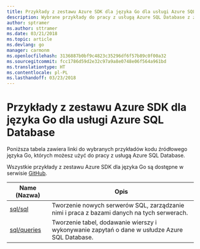 ```yaml
---
title: Przykłady z zestawu Azure SDK dla języka Go dla usługi Azure SQL Database
description: Wybrane przykłady do pracy z usługą Azure SQL Database z zestawu Azure SDK dla języka Go.
author: sptramer
ms.author: sttramer
ms.date: 03/21/2018
ms.topic: article
ms.devlang: go
manager: carmonm
ms.openlocfilehash: 3136887b0bf9c4823c35296df6f57b89c0f00a32
ms.sourcegitcommit: fcc1786d59d2e32c97a9a8e0748e06f564a961bd
ms.translationtype: HT
ms.contentlocale: pl-PL
ms.lasthandoff: 03/23/2018
---
```

# <a name="azure-sdk-for-go-samples-for-azure-sql-database"></a>Przykłady z zestawu Azure SDK dla języka Go dla usługi Azure SQL Database

Poniższa tabela zawiera linki do wybranych przykładów kodu źródłowego języka Go, których możesz użyć do pracy z usługą Azure SQL Database.

Wszystkie przykłady z zestawu Azure SDK dla języka Go są dostępne w serwisie [GitHub](https://github.com/Azure-Samples/azure-sdk-for-go-samples).

| Name (Nazwa) | Opis |
|------|-------------|
| [sql/sql](https://github.com/Azure-Samples/azure-sdk-for-go-samples/blob/master/sql/sql.go) | Tworzenie nowych serwerów SQL, zarządzanie nimi i praca z bazami danych na tych serwerach. |
| [sql/queries](https://github.com/Azure-Samples/azure-sdk-for-go-samples/blob/master/sql/queries.go) | Tworzenie tabel, dodawanie wierszy i wykonywanie zapytań o dane w usłudze Azure SQL Database. |
